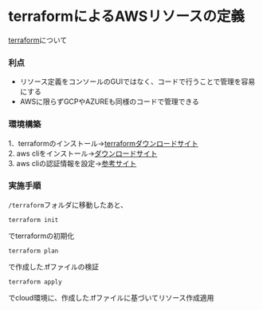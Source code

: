# terraformによるAWSリソースの定義

[terraform](https://www.terraform.io/)について

### 利点
- リソース定義をコンソールのGUIではなく、コードで行うことで管理を容易にする
- AWSに限らずGCPやAZUREも同様のコードで管理できる

### 環境構築
1．terraformのインストール→[terraformダウンロードサイト](https://www.terraform.io/downloads)  
2. aws cliをインストール→[ダウンロードサイト](https://docs.aws.amazon.com/ja_jp/cli/latest/userguide/getting-started-install.html)  
3. aws cliの認証情報を設定→[参考サイト](https://docs.aws.amazon.com/ja_jp/cli/latest/userguide/cli-configure-files.html)
### 実施手順
`/terraform`フォルダに移動したあと、  
```
terraform init
```
でterraformの初期化
```
terraform plan
```
で作成した.tfファイルの検証
```
terraform apply
```
でcloud環境に、作成した.tfファイルに基づいてリソース作成適用